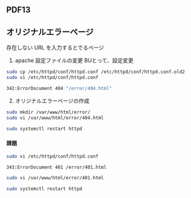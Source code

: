 
## PDF13
## オリジナルエラーページ
存在しない URL を入力するとでるページ

1. apache 設定ファイルの変更
BUとって、設定変更
```sh
sudo cp /etc/httpd/conf/httpd.conf /etc/httpd/conf/httpd.conf.old2
sudo vi /etc/httpd/conf/httpd.conf

342:ErrorDocument 404 "/error/404.html"
```

2. オリジナルエラーページの作成
```sh
sudo mkdir /var/www/html/error/
sudo vi /var/www/html/error/404.html

sudo systemctl restart httpd
```


#### 課題
```sh
sudo vi /etc/httpd/conf/httpd.conf

343:ErrorDocument 401 /error/401.html

sudo vi /var/www/html/error/401.html

sudo systemctl restart httpd
```


